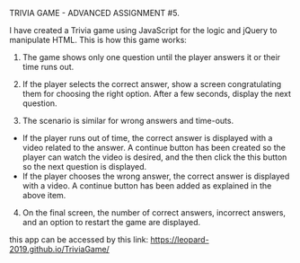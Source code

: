 TRIVIA GAME - ADVANCED ASSIGNMENT #5.

I have created a Trivia game using JavaScript for the logic and jQuery to manipulate HTML. This is how this game works:


1. The game shows only one question until the player answers it or their time runs out.

2. If the player selects the correct answer, show a screen congratulating them for choosing the right option. After a 
   few seconds, display the next question.

3. The scenario is similar for wrong answers and time-outs.

  * If the player runs out of time, the correct answer is displayed with a video related to the answer. A continue button has
    been created so the player can watch the video is desired, and the then click the this button so the next question is displayed.
  * If the player chooses the wrong answer, the correct answer is displayed with a video. A continue button has been added as explained
    in the above item.

4. On the final screen, the number of correct answers, incorrect answers, and an option to restart the game are displayed.

this app can be accessed by this link: https://leopard-2019.github.io/TriviaGame/
